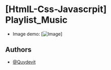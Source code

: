 
# [HtmlL-Css-Javascrpit] Playlist_Music
- Image demo:
 [![Image](![image]()
)]

## Authors

- [@Quydevit](https://github.com/QuyDevit/)

